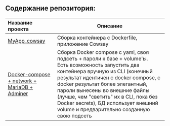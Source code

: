 ## Содержание репозитория:

| Название проекта | Описание |
| :--- | --- |
| [MyApp_cowsay](https://github.com/yaroslav-vorobyov/Docker_learn/tree/main/MyApp_cowsay) | Сборка контейнера c Dockerfile, приложение Cowsay |
| [Docker-compose + network + MariaDB + Adminer](https://github.com/yaroslav-vorobyov/Docker_learn/tree/main/Docker-compose_network) | Сборка Docker compose c yaml, своя подсеть + пароли к базе + volume'ы.<br> Есть возможность запустить два контейнера вручную из CLI (конечный результат идентичен с docker compose, с docker результат более элегантный, пароли вынесены во внешние файлы (лучше, чем "светить" их в CLI, пока без Docker secrets), БД использует внешний volume и предварительно созданную свою подсеть |